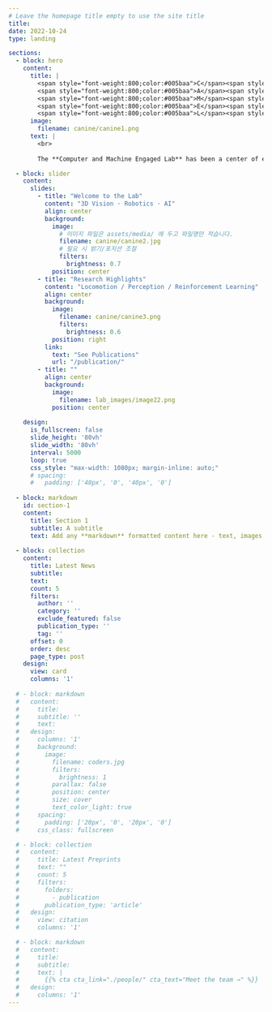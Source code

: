 ```yaml
---
# Leave the homepage title empty to use the site title
title:
date: 2022-10-24
type: landing

sections:
  - block: hero
    content:
      title: |
        <span style="font-weight:800;color:#005baa">C</span><span style="font-size:0.8em">omputer</span><br>
        <span style="font-weight:800;color:#005baa">A</span><span style="font-size:0.8em">nd</span><br>
        <span style="font-weight:800;color:#005baa">M</span><span style="font-size:0.8em">achine</span><br>
        <span style="font-weight:800;color:#005baa">E</span><span style="font-size:0.8em">ngaged</span><br>
        <span style="font-weight:800;color:#005baa">L</span><span style="font-size:0.8em">ab</span>
      image:
        filename: canine/canine1.png
      text: |
        <br>
        
        The **Computer and Machine Engaged Lab** has been a center of excellence for Physical Artificial Intelligence research, teaching, and practice since its founding in 2020.

  - block: slider
    content:
      slides:
        - title: "Welcome to the Lab"
          content: "3D Vision · Robotics · AI"
          align: center
          background:
            image:
              # 이미지 파일은 assets/media/ 에 두고 파일명만 적습니다.
              filename: canine/canine2.jpg
              # 필요 시 밝기/포지션 조절
              filters:
                brightness: 0.7
            position: center
        - title: "Research Highlights"
          content: "Locomotion / Perception / Reinforcement Learning"
          align: center
          background:
            image:
              filename: canine/canine3.png
              filters:
                brightness: 0.6
            position: right
          link:
            text: "See Publications"
            url: "/publication/"
        - title: ""
          align: center
          background:
            image:
              filename: lab_images/image22.png
            position: center
        
    design:
      is_fullscreen: false
      slide_height: '80vh'
      slide_width: '80vh'
      interval: 5000
      loop: true
      css_style: "max-width: 1080px; margin-inline: auto;"
      # spacing:
      #   padding: ['40px', '0', '40px', '0']
      
  - block: markdown
    id: section-1
    content:
      title: Section 1
      subtitle: A subtitle
      text: Add any **markdown** formatted content here - text, images, videos, galleries - and even HTML code!
  
  - block: collection
    content:
      title: Latest News
      subtitle:
      text:
      count: 5
      filters:
        author: ''
        category: ''
        exclude_featured: false
        publication_type: ''
        tag: ''
      offset: 0
      order: desc
      page_type: post
    design:
      view: card
      columns: '1'
  
  # - block: markdown
  #   content:
  #     title:
  #     subtitle: ''
  #     text:
  #   design:
  #     columns: '1'
  #     background:
  #       image: 
  #         filename: coders.jpg
  #         filters:
  #           brightness: 1
  #         parallax: false
  #         position: center
  #         size: cover
  #         text_color_light: true
  #     spacing:
  #       padding: ['20px', '0', '20px', '0']
  #     css_class: fullscreen

  # - block: collection
  #   content:
  #     title: Latest Preprints
  #     text: ""
  #     count: 5
  #     filters:
  #       folders:
  #         - publication
  #       publication_type: 'article'
  #   design:
  #     view: citation
  #     columns: '1'

  # - block: markdown
  #   content:
  #     title:
  #     subtitle:
  #     text: |
  #       {{% cta cta_link="./people/" cta_text="Meet the team →" %}}
  #   design:
  #     columns: '1'
---
```

